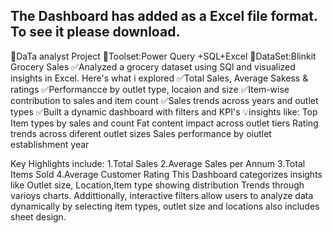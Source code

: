 The Dashboard has added as a Excel file format.
To see it please download.
----------------------------------------------------------------------------------------------------------------------------------------------------------------------
🚀DaTa analyst Project
🔎Toolset:Power Query +SQL+Excel
📶DataSet:Blinkit Grocery Sales
✅Analyzed a grocery dataset using SQl and visualized insights in Excel. Here's what i explored
✅Total Sales, Average Sakess & ratings
✅Performancce by outlet type, locaion and size
✅Item-wise contribution to sales and item count
✅Sales trends across years and outlet types
✅Built a dynamic dashboard with filters and KPI's
💡insights like:
Top Item types by sales and count
Fat content impact across outlet tiers
Rating trends across diferent outlet sizes
Sales performance by oiutlet establishment year







Key Highlights include:
1.Total Sales
2.Average Sales per Annum
3.Total Items Sold
4.Average Customer Rating
This Dashboard categorizes insights like Outlet size, Location,Item type showing distribution Trends through varioys charts.
Addittionally, interactive filters allow users to analyze data dynamically by selecting item types, outlet size and locations 
also includes sheet design.
